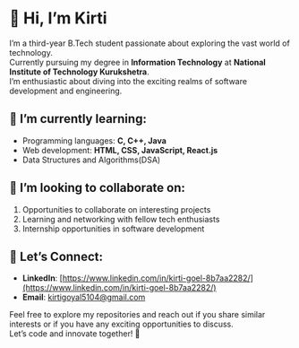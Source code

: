 # 👋 Hi, I’m Kirti

I’m a third-year B.Tech student passionate about exploring the vast world of technology.  
Currently pursuing my degree in **Information Technology** at **National Institute of Technology Kurukshetra**.  
I’m enthusiastic about diving into the exciting realms of software development and engineering.

## 🌱 I’m currently learning:
- Programming languages: **C, C++, Java**
- Web development: **HTML, CSS, JavaScript, React.js**
- Data Structures and Algorithms(DSA)

## 💞️ I’m looking to collaborate on:
1. Opportunities to collaborate on interesting projects  
2. Learning and networking with fellow tech enthusiasts  
3. Internship opportunities in software development  

## 🤝 Let’s Connect:
- **LinkedIn**: [https://www.linkedin.com/in/kirti-goel-8b7aa2282/](https://www.linkedin.com/in/kirti-goel-8b7aa2282/)  
- **Email**: kirtigoyal5104@gmail.com  


Feel free to explore my repositories and reach out if you share similar interests or if you have any exciting opportunities to discuss.  
Let’s code and innovate together! 🚀


<!-- ![](https://leetcard.jacoblin.cool/Kirti510?ext=heatmap) -->
